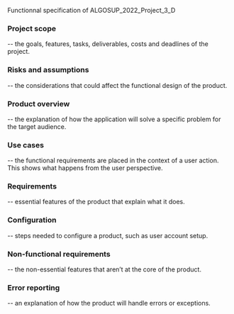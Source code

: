 Functionnal specification of ALGOSUP_2022_Project_3_D

### Project scope 
-- the goals, features, tasks, deliverables, costs and deadlines of the project.

### Risks and assumptions 
-- the considerations that could affect the functional design of the product.

### Product overview 
-- the explanation of how the application will solve a specific problem for the target audience.

### Use cases 
-- the functional requirements are placed in the context of a user action. This shows what happens from the user perspective.

### Requirements 
-- essential features of the product that explain what it does.

### Configuration 
-- steps needed to configure a product, such as user account setup.

### Non-functional requirements 
-- the non-essential features that aren’t at the core of the product.

### Error reporting 
-- an explanation of how the product will handle errors or exceptions.
